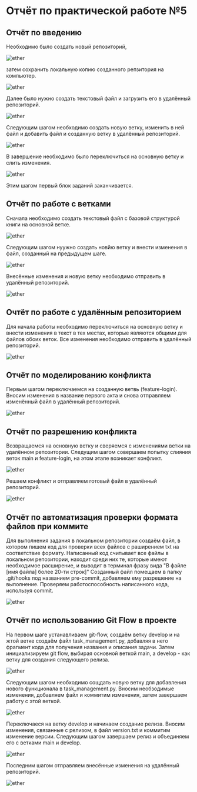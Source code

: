 # Отчёт по практической работе №5

## Отчёт по введению

Необходимо было создать новый репозиторий,

![ether](https://github.com/cs-itmo-2023/lab-5-DarSilence/blob/main/Report/1.png)

затем сохранить локальную копию созданного репзитория на компьютер.

![ether](https://github.com/cs-itmo-2023/lab-5-DarSilence/blob/main/Report/2.png)

Далее было нужно создать текстовый файл и загрузить его в удалённый репозиторий.

![ether](https://github.com/cs-itmo-2023/lab-5-DarSilence/blob/main/Report/3.png)

Следующим шагом необходимо создать новую ветку, изменить в ней файл и добавить файл и созданную ветку в удалённый репозиторий.

![ether](https://github.com/cs-itmo-2023/lab-5-DarSilence/blob/main/Report/4.png)

В завершение необходимо было переключиться на основную ветку и слить изменения.

![ether](https://github.com/cs-itmo-2023/lab-5-DarSilence/blob/main/Report/5.png)

Этим шагом первый блок заданий заканчивается.

## Отчёт по работе с ветками

Сначала необходимо создать текстовый файл с базовой структурой книги на основной ветке.

![ether](https://github.com/cs-itmo-2023/lab-5-DarSilence/blob/main/Report/6.png)

Следующим шагом нуужно создать новйю ветку и внести изменения в файл, созданный на предыдущем шаге.

![ether](https://github.com/cs-itmo-2023/lab-5-DarSilence/blob/main/Report/7.png)

Внесённые изменения и новую ветку необходимо отправить в удалённый репозиторий.

![ether](https://github.com/cs-itmo-2023/lab-5-DarSilence/blob/main/Report/8.png)

## Очтёт по работе с удалённым репозиторием

Для начала работы необходимо переключиться на основную ветку и внести изменения в текст в тех местах, которые являются общими для файлов обоих веток. Все изменения необходимо отправить в удалённый репозиторий.

![ether](https://github.com/cs-itmo-2023/lab-5-DarSilence/blob/main/Report/9.png)

## Отчёт по моделированию конфликта

Первым шагом переключаемся на созданную ветвь (feature-login). Вносим изменения в название первого акта и снова отправляем изменённый файл в удалённый репозиторий.

![ether](https://github.com/cs-itmo-2023/lab-5-DarSilence/blob/main/Report/10.png)

## Отчёт по разрешению конфликта

Возвращаемся на основную ветку и сверяемся с изменениями ветки на удалённом репозитории. Следущим шагом совершаем попытку слияния веток main и feature-login, на этом этапе возникает конфликт.

![ether](https://github.com/cs-itmo-2023/lab-5-DarSilence/blob/main/Report/11.png)

Решаем конфликт и отправляем готовый файл в удалённый репозиторий.

![ether](https://github.com/cs-itmo-2023/lab-5-DarSilence/blob/main/Report/12.png)

## Отчёт по автоматизация проверки формата файлов при коммите

Для выполнения задания в локальном репозитории создаём файл, в котором пишем код для проверки всех файлов с раширением txt на соответствие формату. 
Написанный код считывает все файлы в локальном репозитории, находит среди них те, которые имеют необходимое расширение, и выводит в терминал фразу вида "В файле [имя файла] более 20-ти строк]"
Созданный файл помещаем в папку .git/hooks под названием pre-commit, добавляем ему разрешение на выполнение.
Проверяем работоспособность написанного кода, используя commit.

![ether](https://github.com/cs-itmo-2023/lab-5-DarSilence/blob/main/Report/13.png)

## Отчёт по использованию Git Flow в проекте

На первом шаге устанавливаем git-flow, создаём ветку develop и на жтой ветке создаём файл task_management.py, добавляя в него фрагмент кода для получения названия и описания задачи.
Затем инициализируем git flow, выбирая основной веткой main, а develop - как ветку для создания следующего релиза.

![ether](https://github.com/cs-itmo-2023/lab-5-DarSilence/blob/main/Report/14.png)

Следующим шагом необходимо сощдать новую ветку для добавления нового функционала в task_management.py. Вносим необзодимые изменения, добавляем файл и коммитим изменения, затем завершаем работу с этой веткой.

![ether](https://github.com/cs-itmo-2023/lab-5-DarSilence/blob/main/Report/15.png)

Переключаеся на ветку develop и начинаем создание релиза. Вносим изменения, связанные с релизом, в файл version.txt и коммитим изменение версии.
Следующим шагом завершаем релиз и объединяем его с ветками main и develop.

![ether](https://github.com/cs-itmo-2023/lab-5-DarSilence/blob/main/Report/16.png)

Последним шагом отправляем внесённые изменения на удалённый репозиторий.

![ether](https://github.com/cs-itmo-2023/lab-5-DarSilence/blob/main/Report/17.png)


